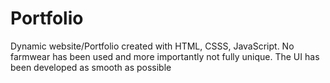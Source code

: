 # Portfolio
Dynamic website/Portfolio created with HTML, CSSS, JavaScript. No farmwear has been used and more importantly not fully unique. The UI has been developed as smooth as possible 
